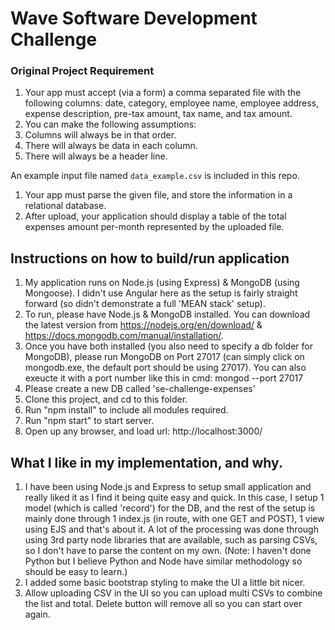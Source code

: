 # Wave Software Development Challenge

### Original Project Requirement
1. Your app must accept (via a form) a comma separated file with the following columns: date, category, employee name, employee address, expense description, pre-tax amount, tax name, and tax amount.
1. You can make the following assumptions:
 1. Columns will always be in that order.
 2. There will always be data in each column.
 3. There will always be a header line.
 
 An example input file named `data_example.csv` is included in this repo.

1. Your app must parse the given file, and store the information in a relational database.
1. After upload, your application should display a table of the total expenses amount per-month represented by the uploaded file.

## Instructions on how to build/run application
1. My application runs on Node.js (using Express) & MongoDB (using Mongoose).  I didn't use Angular here as the setup is fairly straight forward (so didn't demonstrate a full 'MEAN stack' setup). 
2. To run, please have Node.js & MongoDB installed.  You can download the latest version from https://nodejs.org/en/download/ & https://docs.mongodb.com/manual/installation/.
3. Once you have both installed (you also need to specify a db folder for MongoDB), please run MongoDB on Port 27017 (can simply click on mongodb.exe, the default port should be using 27017).  You can also exeucte it with a port number like this in cmd:  mongod --port 27017
4. Please create a new DB called 'se-challenge-expenses'
5. Clone this project, and cd to this folder.
6. Run "npm install" to include all modules required.
7. Run "npm start" to start server.
8. Open up any browser, and load url: http://localhost:3000/

## What I like in my implementation, and why.
1. I have been using Node.js and Express to setup small application and really liked it as I find it being quite easy and quick.  In this case, I setup 1 model (which is called 'record') for the DB, and the rest of the setup is mainly done through 1 index.js (in route, with one GET and POST), 1 view using EJS and that's about it.  A lot of the processing was done through using 3rd party node libraries that are available, such as parsing CSVs, so I don't have to parse the content on my own.  (Note: I haven't done Python but I believe Python and Node have similar methodology so should be easy to learn.)
2. I added some basic bootstrap styling to make the UI a little bit nicer.
3. Allow uploading CSV in the UI so you can upload multi CSVs to combine the list and total.  Delete button will remove all so you can start over again.
